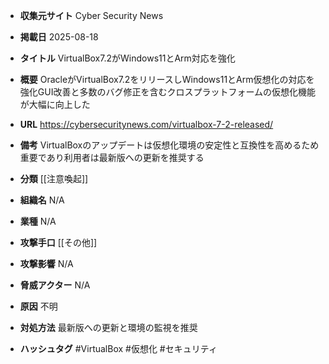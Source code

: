 - **収集元サイト**
Cyber Security News

- **掲載日**
2025-08-18

- **タイトル**
VirtualBox7.2がWindows11とArm対応を強化

- **概要**
OracleがVirtualBox7.2をリリースしWindows11とArm仮想化の対応を強化GUI改善と多数のバグ修正を含むクロスプラットフォームの仮想化機能が大幅に向上した

- **URL**
https://cybersecuritynews.com/virtualbox-7-2-released/

- **備考**
VirtualBoxのアップデートは仮想化環境の安定性と互換性を高めるため重要であり利用者は最新版への更新を推奨する

- **分類**
[[注意喚起]]

- **組織名**
N/A

- **業種**
N/A

- **攻撃手口**
[[その他]]

- **攻撃影響**
N/A

- **脅威アクター**
N/A

- **原因**
不明

- **対処方法**
最新版への更新と環境の監視を推奨

- **ハッシュタグ**
#VirtualBox #仮想化 #セキュリティ
